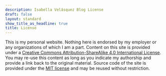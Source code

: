 ```yaml
---
description: Isabella Velásquez Blog License
draft: false
layout: standard
show_title_as_headline: true
title: License
---
```


This is my personal website. Nothing here is endorsed by my employer or any organizations of which I am a part. Content on this site is provided under a [Creative Commons Attribution-ShareAlike 4.0 International License](http://creativecommons.org/licenses/by-sa/4.0/). You may re-use this content as long as you indicate my authorship and provide a link back to the original material. Source code of the site is provided under the [MIT license](https://opensource.org/licenses/MIT) and may be reused without restriction. 

<center>
<i class="fab fa-creative-commons fa-2x"></i><i class="fab fa-creative-commons-by fa-2x"></i><i class="fab fa-creative-commons-sa fa-2x"></i>
</center>